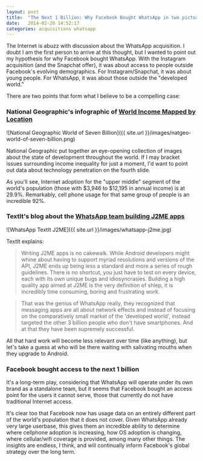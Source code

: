 ```yaml
---
layout: post
title:  "The Next 1 Billion: Why Facebook Bought WhatsApp in two pictures"
date:   2014-02-20 14:52:17
categories: acquisitions whatsapp
---
```


The Internet is abuzz with discussion about the WhatsApp acquisition. I doubt I am the first person to arrive at this thought, but I wanted to point out my hypothesis for why Facebook bought WhatsApp. With the Instagram acquisition (and the Snapchat offer), it was about access to people outside Facebook's evolving demographics. For Instagram/Snapchat, it was about young people. For WhatsApp, it was about those outside the "developed world."

There are two points that form what I believe to be a compelling case:

### National Geographic's infographic of [World Income Mapped by Location][natgeo]

![National Geographic World of Seven Billion]({{ site.url }}/images/natgeo-world-of-seven-billion.png)

National Geographic put together an eye-opening collection of images about the state of development throughout the world. If I may bracket issues surrounding income inequality for just a moment, I'd want to point out data about technology penetration on the fourth slide.

As you'll see, Internet adoption for the "upper middle" segment of the world's population (those with $3,946 to $12,195 in annual income) is at 29.9%. Remarkably, cell phone usage for that same group of people is an incredible 92%.

### TextIt's blog about the [WhatsApp team building J2ME apps][textit]

![WhatsApp TextIt J2ME]({{ site.url }}/images/whatsapp-j2me.jpg)

TextIt explains:

> Writing J2ME apps is no cakewalk. While Android developers might whine about having to support myriad resolutions and versions of the API, J2ME ends up being less a standard and more a series of rough guidelines. There is no shortcut, you just have to test on every device, each with its own unique bugs and idiosyncrasies. Building a high quality app aimed at J2ME is the very definition of shlep, it is incredibly time consuming, boring and frustrating work.

> That was the genius of WhatsApp really, they recognized that messaging apps are all about network effects and instead of focusing on the comparatively small market of the 'developed world', instead targeted the other 3 billion people who don't have smartphones. And at that they have been supremely successful.

All that hard work will become less relevant over time (like anything), but let's take a guess at who will be there waiting with salivating mouths when they upgrade to Android.

### Facebook bought access to the next 1 billion

It's a long-term play, considering that WhatsApp will operate under its own brand as a standalone team, but it seems that Facebook bought an access point for the users it cannot serve, those that currently do not have traditional Internet access.

It's clear too that Facebook now has usage data on an entirely different part of the world's population that it does not cover. Given WhatsApp already very large userbase, this gives them an incredible ability to determine where cellphone adoption is increasing, how OS adoption is changing, where cellular/wifi coverage is provided, among many other things. The insights are endless, I think, and will continually inform Facebook's global strategy over the long term.


[natgeo]: http://ngm.nationalgeographic.com/2011/03/age-of-man/map-interactive
[textit]: http://blog.textit.in/your-path-to-a-$16b-exit-build-a-j2me-app